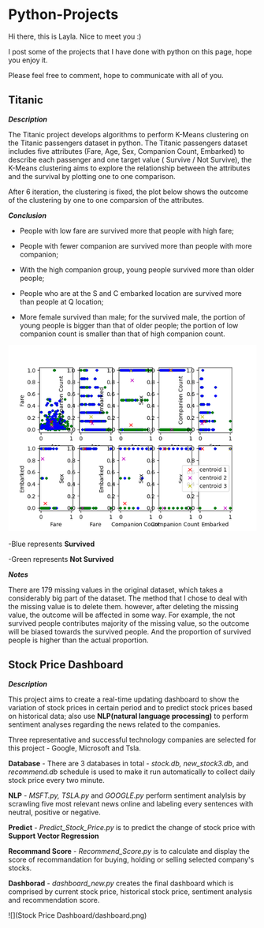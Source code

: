 # Python-Projects

Hi there, this is Layla. Nice to meet you :) 

I post some of the projects that I have done with python on this page, hope you enjoy it.

Please feel free to comment, hope to communicate with all of you. 

## Titanic

**_Description_**

  The Titanic project develops algorithms to perform K-Means clustering on the Titanic passengers dataset in python. The Titanic passengers dataset includes five attributes (Fare, Age, Sex, Companion Count, Embarked) to describe each passenger and one target value ( Survive / Not Survive), the K-Means clustering aims to explore the relationship between the attributes and the survival by plotting one to one comparison.
  


After 6 iteration, the clustering is fixed, the plot below shows the outcome of the clustering by one to one comparsion of the attributes. 

**_Conclusion_**

  - People with low fare are survived more that people with high fare;

  - People with fewer companion are survived more than people with more companion;
  
  - With the high companion group, young people survived more than older people;
  
  - People who are at the S and C embarked location are survived more than people at Q location;
  
  - More female survived than male; for the survived male, the portion of young people is bigger than that of older people; the portion of low companion count is smaller than that of high companion count.

![titanic](Titanic/lastiteration6.png)

-Blue represents **Survived**

-Green represents **Not Survived**

**_Notes_**

  There are 179 missing values in the original dataset, which takes a considerably big part of the dataset. The method that I chose to deal with the missing value is to delete them. however, after deleting the missing value, the outcome will be affected in some way. For example, the not survived people contributes majority of the missing value, so the outcome will be biased towards the survived people. And the proportion of survived people is higher than the actual proportion.
  
  
## Stock Price Dashboard

**_Description_**

This project aims to create a real-time updating dashboard to show the variation of stock prices in certain period and to predict stock prices based on historical data; also use **NLP(natural language processing)** to perform sentiment analyses regarding the news related to the companies.

Three representative and successful technology companies are selected for this project - Google, Microsoft and Tsla.

  **Database** - There are 3 databases in total - _stock.db, new_stock3.db_, and _recommend.db_ 
  schedule is used to make it run automatically to collect daily stock price every two minute.

  **NLP** - _MSFT.py, TSLA.py_ and _GOOGLE.py_ perform sentiment analylsis by scrawling five most relevant news online and labeling   every sentences with neutral, positive or negative.
  
  **Predict** - _Predict_Stock_Price.py_ is to predict the change of stock price with **Support Vector Regression**
  
  **Recommand Score** - _Recommend_Score.py_ is to calculate and display the score of recommandation for buying, holding or selling selected company's stocks.

  **Dashborad** -  _dashboard_new.py_ creates the final dashboard which is comprised by current stock price, historical stock price, sentiment analysis and recommendation score.
  
  ![](Stock Price Dashboard/dashboard.png)


